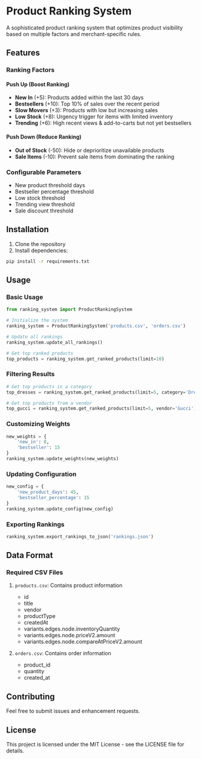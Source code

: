 # Product Ranking System

A sophisticated product ranking system that optimizes product visibility based on multiple factors and merchant-specific rules.

## Features

### Ranking Factors

#### Push Up (Boost Ranking)
- **New In** (+5): Products added within the last 30 days
- **Bestsellers** (+10): Top 10% of sales over the recent period
- **Slow Movers** (+3): Products with low but increasing sales
- **Low Stock** (+8): Urgency trigger for items with limited inventory
- **Trending** (+6): High recent views & add-to-carts but not yet bestsellers

#### Push Down (Reduce Ranking)
- **Out of Stock** (-50): Hide or deprioritize unavailable products
- **Sale Items** (-10): Prevent sale items from dominating the ranking

### Configurable Parameters
- New product threshold days
- Bestseller percentage threshold
- Low stock threshold
- Trending view threshold
- Sale discount threshold

## Installation

1. Clone the repository
2. Install dependencies:
```bash
pip install -r requirements.txt
```

## Usage

### Basic Usage

```python
from ranking_system import ProductRankingSystem

# Initialize the system
ranking_system = ProductRankingSystem('products.csv', 'orders.csv')

# Update all rankings
ranking_system.update_all_rankings()

# Get top ranked products
top_products = ranking_system.get_ranked_products(limit=10)
```

### Filtering Results

```python
# Get top products in a category
top_dresses = ranking_system.get_ranked_products(limit=5, category='Dress')

# Get top products from a vendor
top_gucci = ranking_system.get_ranked_products(limit=5, vendor='Gucci')
```

### Customizing Weights

```python
new_weights = {
    'new_in': 8,
    'bestseller': 15
}
ranking_system.update_weights(new_weights)
```

### Updating Configuration

```python
new_config = {
    'new_product_days': 45,
    'bestseller_percentage': 15
}
ranking_system.update_config(new_config)
```

### Exporting Rankings

```python
ranking_system.export_rankings_to_json('rankings.json')
```

## Data Format

### Required CSV Files

1. `products.csv`: Contains product information
   - id
   - title
   - vendor
   - productType
   - createdAt
   - variants.edges.node.inventoryQuantity
   - variants.edges.node.priceV2.amount
   - variants.edges.node.compareAtPriceV2.amount

2. `orders.csv`: Contains order information
   - product_id
   - quantity
   - created_at

## Contributing

Feel free to submit issues and enhancement requests.

## License

This project is licensed under the MIT License - see the LICENSE file for details. 